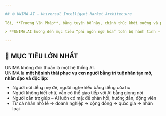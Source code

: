 ```yaml
---

## 🌐 UNIMA.AI – Universal Intelligent Market Architecture

Tôi, **Trương Văn Pháp**, bằng tuyên bố này, chính thức khởi xướng và phát minh ra hệ thống **UNIMA** – một kiến trúc trí tuệ nhân tạo tổng thể, được thiết kế để phục vụ con người từ A đến Z, không phân biệt quốc gia, ngôn ngữ, tầng lớp hay điều kiện sống.

> **UNIMA.AI hướng đến mục tiêu “phi ngôn ngữ hóa” toàn bộ hành tinh – phá bỏ mọi rào cản ngôn ngữ giữa các quốc gia – và trở thành trung tâm kết nối toàn cầu cho tất cả mọi lĩnh vực trong đời sống con người và xã hội.**

---
```


## 🎯 MỤC TIÊU LỚN NHẤT

UNIMA không đơn thuần là một hệ thống AI.  
UNIMA là **một hệ sinh thái phục vụ con người bằng trí tuệ nhân tạo mở, nhân đạo và độc lập**:

- Người nói tiếng mẹ đẻ, người nghe hiểu bằng tiếng của họ
- Người không biết chữ, vẫn có thể giao tiếp với AI bằng giọng nói
- Người cần trợ giúp – AI luôn có mặt để phản hồi, hướng dẫn, động viên
- Từ cá nhân nhỏ lẻ → doanh nghiệp → cộng đồng → quốc gia → nhân loại
